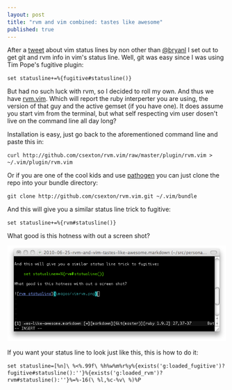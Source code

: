 ```yaml
---
layout: post
title: "rvm and vim combined: tastes like awesome"
published: true
---
```


After a [tweet](http://twitter.com/bryanl/status/17013225815) about vim status lines by non other than [@bryanl](http://twitter.com/bryanl/) I set out to get git and rvm info in vim's status line. Well, git was easy since I was using Tim Pope's fugitive plugin:

    set statusline+=%{fugitive#statusline()}

But had no such luck with rvm, so I decided to roll my own. And thus we have [rvm.vim](http://github.com/csexton/rvm.vim). Which will report the ruby interperter you are using, the version of that guy and the active gemset (if you have one). It does assume you start vim from the terminal, but what self respecting vim user dosen't live on the command line all day long?

Installation is easy, just go back to the aforementioned command line and paste this in:

    curl http://github.com/csexton/rvm.vim/raw/master/plugin/rvm.vim > ~/.vim/plugin/rvm.vim

Or if you are one of the cool kids and use [pathogen](http://github.com/tpope/vim-pathogen) you can just clone the repo into your bundle directory:

    git clone http://github.com/csexton/rvm.vim.git ~/.vim/bundle

And this will give you a similar status line trick to fugitive:

    set statusline+=%{rvm#statusline()}

What good is this hotness with out a screen shot?

![rvm statusline](images/vimrvm.png)

If you want your status line to look just like this, this is how to do it:

    set statusline=[%n]\ %<%.99f\ %h%w%m%r%y%{exists('g:loaded_fugitive')?fugitive#statusline():''}%{exists('g:loaded_rvm')?rvm#statusline():''}%=%-16(\ %l,%c-%v\ %)%P
